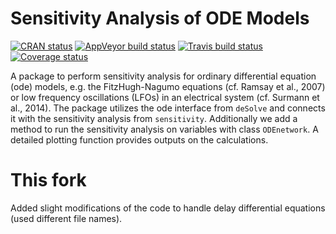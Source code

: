 Sensitivity Analysis of ODE Models
==============

[![CRAN status](https://www.r-pkg.org/badges/version/ODEsensitivity)](https://cran.r-project.org/package=ODEsensitivity)
[![AppVeyor build status](https://ci.appveyor.com/api/projects/status/github/surmann/ODEsensitivity?branch=master&svg=true)](https://ci.appveyor.com/project/surmann/ODEsensitivity)
[![Travis build status](https://travis-ci.org/surmann/ODEsensitivity.svg?branch=master)](https://travis-ci.org/surmann/ODEsensitivity)
[![Coverage status](https://codecov.io/gh/surmann/ODEsensitivity/branch/master/graph/badge.svg)](https://codecov.io/github/surmann/ODEsensitivity?branch=master)

A package to perform sensitivity analysis for ordinary differential equation (ode)
models, e.g. the FitzHugh-Nagumo equations (cf. Ramsay et al., 2007) or low
frequency oscillations (LFOs) in an electrical system (cf. Surmann et al.,
2014).
The package utilizes the ode interface from `deSolve` and connects it with the
sensitivity analysis from `sensitivity`. Additionally we add a method to
run the sensitivity analysis on variables with class `ODEnetwork`. A detailed
plotting function provides outputs on the calculations.

# This fork
Added slight modifications of the code to handle delay differential equations (used different file names).
